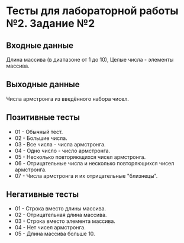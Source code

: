 # Тесты для лабораторной работы №2. Задание №2

## Входные данные
Длина массива (в диапазоне от 1 до 10),
Целые числа - элементы массива.

## Выходные данные
Числа армстронга из введённого набора чисел.

## Позитивные тесты
- 01 - Обычный тест.
- 02 - Большие числа.
- 03 - Все числа - числа армстронга.
- 04 - Одно число - число армстронга.
- 05 - Несколько повторяющихся чисел армстронга.
- 06 - Отрицательные числа и несколько повторяющихся чисел армстронга.
- 07 - Числа армстронга и их отрицательные "близнецы".

## Негативные тесты
- 01 - Строка вместо длины массива.
- 02 - Отрицательная длина массива.
- 03 - Строка вместо элемента массива.
- 04 - Нет чисел армстронга.
- 05 - Длина массива больше 10.